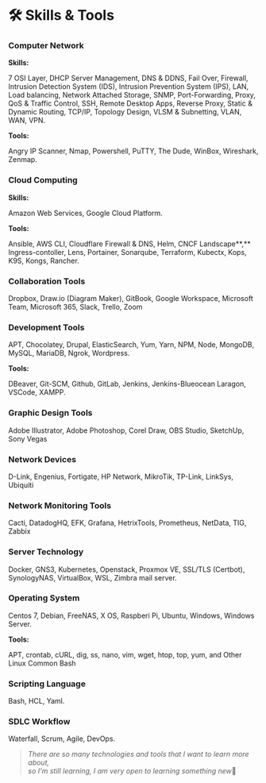 # 🛠 Skills & Tools

### Computer Network

**Skills:**

7 OSI Layer, DHCP Server Management, DNS & DDNS, Fail Over, Firewall, Intrusion Detection System (IDS), Intrusion Prevention System (IPS), LAN, Load balancing, Network Attached Storage, SNMP, Port-Forwarding, Proxy, QoS & Traffic Control, SSH, Remote Desktop Apps, Reverse Proxy, Static & Dynamic Routing, TCP/IP, Topology Design, VLSM & Subnetting, VLAN, WAN, VPN.

**Tools:**

Angry IP Scanner, Nmap, Powershell, PuTTY, The Dude, WinBox, Wireshark, Zenmap.

### Cloud Computing

**Skills:**

Amazon Web Services, Google Cloud Platform.

**Tools:**

Ansible, AWS CLI, Cloudflare Firewall & DNS, Helm, CNCF Landscape**,** Ingress-contoller, Lens, Portainer, Sonarqube, Terraform, Kubectx, Kops, K9S, Kongs, Rancher.

### Collaboration Tools

Dropbox, Draw.io (Diagram Maker), GitBook, Google Workspace, Microsoft Team, Microsoft 365, Slack, Trello, Zoom

### Development Tools

APT, Chocolatey, Drupal, ElasticSearch, Yum, Yarn, NPM, Node, MongoDB, MySQL, MariaDB, Ngrok, Wordpress.

**Tools:**

DBeaver, Git-SCM, Github, GitLab, Jenkins, Jenkins-Blueocean Laragon, VSCode, XAMPP.

### Graphic Design Tools

Adobe Illustrator, Adobe Photoshop, Corel Draw, OBS Studio, SketchUp, Sony Vegas

### Network Devices

D-Link, Engenius, Fortigate, HP Network, MikroTik, TP-Link, LinkSys, Ubiquiti

### Network Monitoring Tools

Cacti, DatadogHQ, EFK, Grafana, HetrixTools, Prometheus, NetData, TIG, Zabbix

### Server Technology

Docker, GNS3, Kubernetes, Openstack, Proxmox VE, SSL/TLS (Certbot), SynologyNAS, VirtualBox, WSL, Zimbra mail server.

### Operating System

Centos 7, Debian, FreeNAS, X OS, Raspberi Pi, Ubuntu, Windows, Windows Server.

**Tools:**

APT, crontab, cURL, dig, ss, nano, vim, wget, htop, top, yum, and Other Linux Common Bash

### Scripting Language

Bash, HCL, Yaml.

### SDLC Workflow

Waterfall, Scrum, Agile, DevOps.

> _There are so many technologies and tools that I want to learn more about,_\
> _so I'm still learning, I am very open to learning something new_🙂
